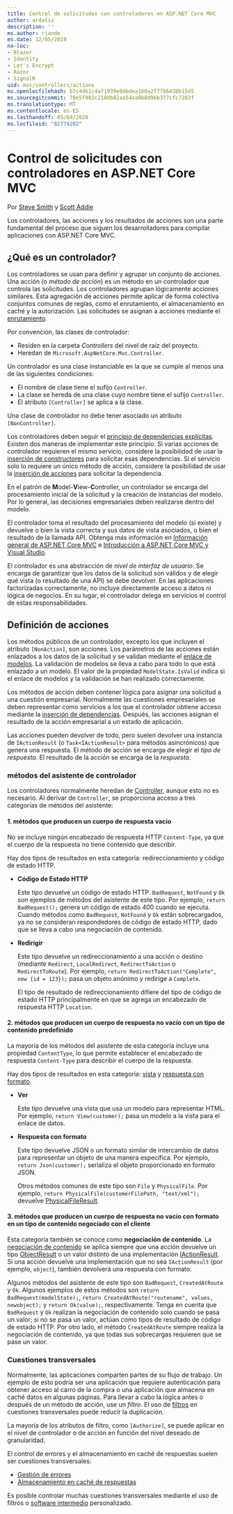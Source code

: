 ```yaml
---
title: Control de solicitudes con controladores en ASP.NET Core MVC
author: ardalis
description: ''
ms.author: riande
ms.date: 12/05/2019
no-loc:
- Blazor
- Identity
- Let's Encrypt
- Razor
- SignalR
uid: mvc/controllers/actions
ms.openlocfilehash: b7c4d61c4a71939e84bdea180a2f77b6438b15d5
ms.sourcegitcommit: 70e5f982c218db82aa54aa8b8d96b377cfc7283f
ms.translationtype: MT
ms.contentlocale: es-ES
ms.lasthandoff: 05/04/2020
ms.locfileid: "82774202"
---
```

# <a name="handle-requests-with-controllers-in-aspnet-core-mvc"></a>Control de solicitudes con controladores en ASP.NET Core MVC

Por [Steve Smith](https://ardalis.com/) y [Scott Addie](https://github.com/scottaddie)

Los controladores, las acciones y los resultados de acciones son una parte fundamental del proceso que siguen los desarrolladores para compilar aplicaciones con ASP.NET Core MVC.

## <a name="what-is-a-controller"></a>¿Qué es un controlador?

Los controladores se usan para definir y agrupar un conjunto de acciones. Una acción (o *método de acción*) es un método en un controlador que controla las solicitudes. Los controladores agrupan lógicamente acciones similares. Esta agregación de acciones permite aplicar de forma colectiva conjuntos comunes de reglas, como el enrutamiento, el almacenamiento en caché y la autorización. Las solicitudes se asignan a acciones mediante el [enrutamiento](xref:mvc/controllers/routing).

Por convención, las clases de controlador:

* Residen en la carpeta *Controllers* del nivel de raíz del proyecto.
* Heredan de `Microsoft.AspNetCore.Mvc.Controller`.

Un controlador es una clase instanciable en la que se cumple al menos una de las siguientes condiciones:

* El nombre de clase tiene el sufijo `Controller`.
* La clase se hereda de una clase cuyo nombre tiene el sufijo `Controller`.
* El atributo `[Controller]` se aplica a la clase.

Una clase de controlador no debe tener asociado un atributo `[NonController]`.

Los controladores deben seguir el [principio de dependencias explícitas](/dotnet/standard/modern-web-apps-azure-architecture/architectural-principles#explicit-dependencies). Existen dos maneras de implementar este principio. Si varias acciones de controlador requieren el mismo servicio, considere la posibilidad de usar la [inserción de constructores](xref:mvc/controllers/dependency-injection#constructor-injection) para solicitar esas dependencias. Si el servicio solo lo requiere un único método de acción, considere la posibilidad de usar la [inserción de acciones](xref:mvc/controllers/dependency-injection#action-injection-with-fromservices) para solicitar la dependencia.

En el patrón de **M**odel-**V**iew-**C**ontroller, un controlador se encarga del procesamiento inicial de la solicitud y la creación de instancias del modelo. Por lo general, las decisiones empresariales deben realizarse dentro del modelo.

El controlador toma el resultado del procesamiento del modelo (si existe) y devuelve o bien la vista correcta y sus datos de vista asociados, o bien el resultado de la llamada API. Obtenga más información en [Información general de ASP.NET Core MVC](xref:mvc/overview) e [Introducción a ASP.NET Core MVC y Visual Studio](xref:tutorials/first-mvc-app/start-mvc).

El controlador es una abstracción de *nivel de interfaz de usuario*. Se encarga de garantizar que los datos de la solicitud son válidos y de elegir qué vista (o resultado de una API) se debe devolver. En las aplicaciones factorizadas correctamente, no incluye directamente acceso a datos ni lógica de negocios. En su lugar, el controlador delega en servicios el control de estas responsabilidades.

## <a name="defining-actions"></a>Definición de acciones

Los métodos públicos de un controlador, excepto los que incluyen el atributo `[NonAction]`, son acciones. Los parámetros de las acciones están enlazados a los datos de la solicitud y se validan mediante el [enlace de modelos](xref:mvc/models/model-binding). La validación de modelos se lleva a cabo para todo lo que está enlazado a un modelo. El valor de la propiedad `ModelState.IsValid` indica si el enlace de modelos y la validación se han realizado correctamente.

Los métodos de acción deben contener lógica para asignar una solicitud a una cuestión empresarial. Normalmente las cuestiones empresariales se deben representar como servicios a los que el controlador obtiene acceso mediante la [inserción de dependencias](xref:mvc/controllers/dependency-injection). Después, las acciones asignan el resultado de la acción empresarial a un estado de aplicación.

Las acciones pueden devolver de todo, pero suelen devolver una instancia de `IActionResult` (o `Task<IActionResult>` para métodos asincrónicos) que genera una respuesta. El método de acción se encarga de elegir el *tipo de respuesta*. El resultado de la acción se encarga de la *respuesta*.

### <a name="controller-helper-methods"></a>métodos del asistente de controlador

Los controladores normalmente heredan de [Controller](/dotnet/api/microsoft.aspnetcore.mvc.controller), aunque esto no es necesario. Al derivar de `Controller`, se proporciona acceso a tres categorías de métodos del asistente:

#### <a name="1-methods-resulting-in-an-empty-response-body"></a>1. métodos que producen un cuerpo de respuesta vacío

No se incluye ningún encabezado de respuesta HTTP `Content-Type`, ya que el cuerpo de la respuesta no tiene contenido que describir.

Hay dos tipos de resultados en esta categoría: redireccionamiento y código de estado HTTP.

* **Código de Estado HTTP**

    Este tipo devuelve un código de estado HTTP. `BadRequest`, `NotFound` y `Ok` son ejemplos de métodos del asistente de este tipo. Por ejemplo, `return BadRequest();` genera un código de estado 400 cuando se ejecuta. Cuando métodos como `BadRequest`, `NotFound` y `Ok` están sobrecargados, ya no se consideran respondedores de código de estado HTTP, dado que se lleva a cabo una negociación de contenido.

* **Redirigir**

    Este tipo devuelve un redireccionamiento a una acción o destino (mediante `Redirect`, `LocalRedirect`, `RedirectToAction` o `RedirectToRoute`). Por ejemplo, `return RedirectToAction("Complete", new {id = 123});` pasa un objeto anónimo y redirige a `Complete`.

    El tipo de resultado de redireccionamiento difiere del tipo de código de estado HTTP principalmente en que se agrega un encabezado de respuesta HTTP `Location`.

#### <a name="2-methods-resulting-in-a-non-empty-response-body-with-a-predefined-content-type"></a>2. métodos que producen un cuerpo de respuesta no vacío con un tipo de contenido predefinido

La mayoría de los métodos del asistente de esta categoría incluye una propiedad `ContentType`, lo que permite establecer el encabezado de respuesta `Content-Type` para describir el cuerpo de la respuesta.

Hay dos tipos de resultados en esta categoría: [vista](xref:mvc/views/overview) y [respuesta con formato](xref:web-api/advanced/formatting).

* **Ver**

    Este tipo devuelve una vista que usa un modelo para representar HTML. Por ejemplo, `return View(customer);` pasa un modelo a la vista para el enlace de datos.

* **Respuesta con formato**

    Este tipo devuelve JSON o un formato similar de intercambio de datos para representar un objeto de una manera específica. Por ejemplo, `return Json(customer);` serializa el objeto proporcionado en formato JSON.
    
    Otros métodos comunes de este tipo son `File` y `PhysicalFile`. Por ejemplo, `return PhysicalFile(customerFilePath, "text/xml");` devuelve [PhysicalFileResult](/dotnet/api/microsoft.aspnetcore.mvc.physicalfileresult).

#### <a name="3-methods-resulting-in-a-non-empty-response-body-formatted-in-a-content-type-negotiated-with-the-client"></a>3. métodos que producen un cuerpo de respuesta no vacío con formato en un tipo de contenido negociado con el cliente

Esta categoría también se conoce como **negociación de contenido**. La [negociación de contenido](xref:web-api/advanced/formatting#content-negotiation) se aplica siempre que una acción devuelve un tipo [ObjectResult](/dotnet/api/microsoft.aspnetcore.mvc.objectresult) o un valor distinto de una implementación [IActionResult](/dotnet/api/microsoft.aspnetcore.mvc.iactionresult). Si una acción devuelve una implementación que no sea `IActionResult` (por ejemplo, `object`), también devolverá una respuesta con formato.

Algunos métodos del asistente de este tipo son `BadRequest`, `CreatedAtRoute` y `Ok`. Algunos ejemplos de estos métodos son `return BadRequest(modelState);`, `return CreatedAtRoute("routename", values, newobject);` y `return Ok(value);`, respectivamente. Tenga en cuenta que `BadRequest` y `Ok` realizan la negociación de contenido solo cuando se pasa un valor; si no se pasa un valor, actúan como tipos de resultado de código de estado HTTP. Por otro lado, el método `CreatedAtRoute` siempre realiza la negociación de contenido, ya que todas sus sobrecargas requieren que se pase un valor.

### <a name="cross-cutting-concerns"></a>Cuestiones transversales

Normalmente, las aplicaciones comparten partes de su flujo de trabajo. Un ejemplo de esto podría ser una aplicación que requiere autenticación para obtener acceso al carro de la compra o una aplicación que almacena en caché datos en algunas páginas. Para llevar a cabo la lógica antes o después de un método de acción, use un *filtro*. El uso de [filtros](xref:mvc/controllers/filters) en cuestiones transversales puede reducir la duplicación.

La mayoría de los atributos de filtro, como `[Authorize]`, se puede aplicar en el nivel de controlador o de acción en función del nivel deseado de granularidad.

El control de errores y el almacenamiento en caché de respuestas suelen ser cuestiones transversales:
* [Gestión de errores](xref:mvc/controllers/filters#exception-filters)
* [Almacenamiento en caché de respuestas](xref:performance/caching/response)

Es posible controlar muchas cuestiones transversales mediante el uso de filtros o [software intermedio](xref:fundamentals/middleware/index) personalizado.
